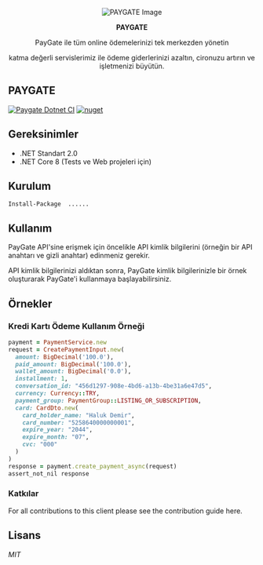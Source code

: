 <p align="center">
  <img src="https://github.com/esrayildiizz/Example/assets/106755194/e0197438-b265-449a-a90b-cf4f526a0e01" alt="PAYGATE Image"/>
</p>

<p align="center">
<strong>PAYGATE</strong>
</p>

<p align="center">
PayGate ile tüm online ödemelerinizi tek merkezden yönetin 
</p>
<p align="center">
katma değerli servislerimiz ile ödeme giderlerinizi azaltın, cironuzu artırın ve işletmenizi büyütün.
</p>

## PAYGATE
[![Paygate Dotnet CI](https://img.shields.io/badge/Paygate%20Dotnet%20CI-passing-brightgreen)]()
[![nuget](https://img.shields.io/badge/nuget-v1.0.61-blue)]()


## Gereksinimler
- .NET Standart 2.0
- .NET Core 8 (Tests ve Web projeleri için)

## Kurulum
`Install-Package  ...... `



## Kullanım
PayGate API'sine erişmek için öncelikle API kimlik bilgilerini (örneğin bir API anahtarı ve gizli anahtar) edinmeniz gerekir. 

API kimlik bilgilerinizi aldıktan sonra, PayGate kimlik bilgilerinizle bir örnek oluşturarak PayGate'i kullanmaya başlayabilirsiniz.

## Örnekler

### Kredi Kartı Ödeme Kullanım Örneği

```ruby
payment = PaymentService.new
request = CreatePaymentInput.new(
  amount: BigDecimal('100.0'),
  paid_amount: BigDecimal('100.0'),
  wallet_amount: BigDecimal('0.0'),
  installment: 1,
  conversation_id: "456d1297-908e-4bd6-a13b-4be31a6e47d5",
  currency: Currency::TRY,
  payment_group: PaymentGroup::LISTING_OR_SUBSCRIPTION,
  card: CardDto.new(
    card_holder_name: "Haluk Demir",
    card_number: "5258640000000001",
    expire_year: "2044",
    expire_month: "07",
    cvc: "000"
  )
)
response = payment.create_payment_async(request)
assert_not_nil response
```


### Katkılar
For all contributions to this client please see the contribution guide here.

## Lisans

*MIT*
